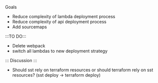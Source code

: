 Goals
- Reduce complexity of lambda deployment process
- Reduce complexity of api deployment process
- Add sourcemaps

:::TO DO:::
- Delete webpack
- switch all lambdas to new deployment strategy


::: Discussion :::
- Should sst rely on terraform resources or should terraform rely on sst resources? (sst deploy -> terraform deploy)